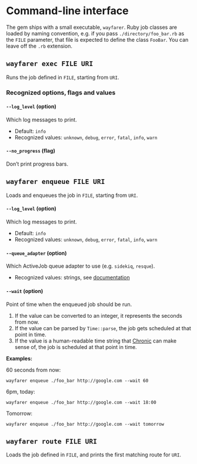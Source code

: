 # Command-line interface
The gem ships with a small executable, `wayfarer`.
Ruby job classes are loaded by naming convention, e.g. if you pass `./directory/foo_bar.rb` as the `FILE` parameter, that file is expected to define the class `FooBar`. You can leave off the `.rb` extension.

## `wayfarer exec FILE URI`
Runs the job defined in `FILE`, starting from `URI`.

### Recognized options, flags and values
#### `--log_level` (option)
Which log messages to print.

* Default: `info`
* Recognized values: `unknown`, `debug`, `error`, `fatal`, `info`, `warn`

#### `--no_progress` (flag)
Don’t print progress bars.

## `wayfarer enqueue FILE URI`
Loads and enqueues the job in `FILE`, starting from `URI`.

#### `--log_level` (option)
Which log messages to print.

* Default: `info`
* Recognized values: `unknown`, `debug`, `error`, `fatal`, `info`, `warn`

#### `--queue_adapter` (option)
Which ActiveJob queue adapter to use (e.g. `sidekiq`, `resque`).

* Recognized values: strings, see [documentation](http://api.rubyonrails.org/)

#### `--wait` (option)
Point of time when the enqueued job should be run.

1. If the value can be converted to an integer, it represents the seconds from now.
2. If the value can be parsed by `Time::parse`, the job gets scheduled at that point in time.
3. If the value is a human-readable time string that [Chronic](https://github.com/mojombo/chronic) can make sense of, the job is scheduled at that point in time.

__Examples:__

60 seconds from now:

```
wayfarer enqueue ./foo_bar http://google.com --wait 60
```

6pm, today:

```
wayfarer enqueue ./foo_bar http://google.com --wait 18:00
```

Tomorrow:

```
wayfarer enqueue ./foo_bar http://google.com --wait tomorrow
```

## `wayfarer route FILE URI`
Loads the job defined in `FILE`, and prints the first matching route for `URI`.